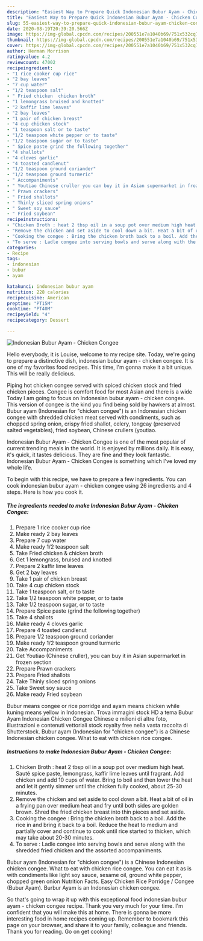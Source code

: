 ```yaml
---
description: "Easiest Way to Prepare Quick Indonesian Bubur Ayam - Chicken Congee"
title: "Easiest Way to Prepare Quick Indonesian Bubur Ayam - Chicken Congee"
slug: 55-easiest-way-to-prepare-quick-indonesian-bubur-ayam-chicken-congee
date: 2020-08-19T20:39:20.566Z
image: https://img-global.cpcdn.com/recipes/200551e7a1040b69/751x532cq70/indonesian-bubur-ayam-chicken-congee-recipe-main-photo.jpg
thumbnail: https://img-global.cpcdn.com/recipes/200551e7a1040b69/751x532cq70/indonesian-bubur-ayam-chicken-congee-recipe-main-photo.jpg
cover: https://img-global.cpcdn.com/recipes/200551e7a1040b69/751x532cq70/indonesian-bubur-ayam-chicken-congee-recipe-main-photo.jpg
author: Herman Morrison
ratingvalue: 4.2
reviewcount: 47002
recipeingredient:
- "1 rice cooker cup rice"
- "2 bay leaves"
- "7 cup water"
- "1/2 teaspoon salt"
- " Fried chicken  chicken broth"
- "1 lemongrass bruised and knotted"
- "2 kaffir lime leaves"
- "2 bay leaves"
- "1 pair of chicken breast"
- "4 cup chicken stock"
- "1 teaspoon salt or to taste"
- "1/2 teaspoon white pepper or to taste"
- "1/2 teaspoon sugar or to taste"
- " Spice paste grind the following together"
- "4 shallots"
- "4 cloves garlic"
- "4 toasted candlenut"
- "1/2 teaspoon ground coriander"
- "1/2 teaspoon ground turmeric"
- " Accompaniments"
- " Youtiao Chinese cruller you can buy it in Asian supermarket in frozen section"
- " Prawn crackers"
- " Fried shallots"
- " Thinly sliced spring onions"
- " Sweet soy sauce"
- " Fried soybean"
recipeinstructions:
- "Chicken Broth : heat 2 tbsp oil in a soup pot over medium high heat. Sauté spice paste, lemongrass, kaffir lime leaves until fragrant. Add chicken and add 10 cups of water. Bring to boil and then lower the heat and let it gently simmer until the chicken fully cooked, about 25-30 minutes."
- "Remove the chicken and set aside to cool down a bit. Heat a bit of oil in a frying pan over medium heat and fry until both sides are golden brown. Shred the fried chicken breast into thin pieces and set aside."
- "Cooking the congee : Bring the chicken broth back to a boil. Add the rice in and bring it back to a boil. Reduce the heat to medium and partially cover and continue to cook until rice started to thicken, which may take about 20-30 minutes."
- "To serve : Ladle congee into serving bowls and serve along with the shredded fried chicken and the assorted accompaniments."
categories:
- Recipe
tags:
- indonesian
- bubur
- ayam

katakunci: indonesian bubur ayam 
nutrition: 228 calories
recipecuisine: American
preptime: "PT15M"
cooktime: "PT40M"
recipeyield: "4"
recipecategory: Dessert

---
```



![Indonesian Bubur Ayam - Chicken Congee](https://img-global.cpcdn.com/recipes/200551e7a1040b69/751x532cq70/indonesian-bubur-ayam-chicken-congee-recipe-main-photo.jpg)

Hello everybody, it is Louise, welcome to my recipe site. Today, we're going to prepare a distinctive dish, indonesian bubur ayam - chicken congee. It is one of my favorites food recipes. This time, I'm gonna make it a bit unique. This will be really delicious.

Piping hot chicken congee served with spiced chicken stock and fried chicken pieces. Congee is comfort food for most Asian and there is a wide Today I am going to focus on Indonesian bubur ayam - chicken congee. This version of congee is the kind you find being sold by hawkers at almost. Bubur ayam (Indonesian for &#34;chicken congee&#34;) is an Indonesian chicken congee with shredded chicken meat served with condiments, such as chopped spring onion, crispy fried shallot, celery, tongcay (preserved salted vegetables), fried soybean, Chinese crullers (youtiao.

Indonesian Bubur Ayam - Chicken Congee is one of the most popular of current trending meals in the world. It is enjoyed by millions daily. It is easy, it's quick, it tastes delicious. They are fine and they look fantastic. Indonesian Bubur Ayam - Chicken Congee is something which I've loved my whole life.


To begin with this recipe, we have to prepare a few ingredients. You can cook indonesian bubur ayam - chicken congee using 26 ingredients and 4 steps. Here is how you cook it.

<!--inarticleads1-->

##### The ingredients needed to make Indonesian Bubur Ayam - Chicken Congee:

1. Prepare 1 rice cooker cup rice
1. Make ready 2 bay leaves
1. Prepare 7 cup water
1. Make ready 1/2 teaspoon salt
1. Take  Fried chicken &amp; chicken broth
1. Get 1 lemongrass, bruised and knotted
1. Prepare 2 kaffir lime leaves
1. Get 2 bay leaves
1. Take 1 pair of chicken breast
1. Take 4 cup chicken stock
1. Take 1 teaspoon salt, or to taste
1. Take 1/2 teaspoon white pepper, or to taste
1. Take 1/2 teaspoon sugar, or to taste
1. Prepare  Spice paste (grind the following together)
1. Take 4 shallots
1. Make ready 4 cloves garlic
1. Prepare 4 toasted candlenut
1. Prepare 1/2 teaspoon ground coriander
1. Make ready 1/2 teaspoon ground turmeric
1. Take  Accompaniments
1. Get  Youtiao (Chinese cruller), you can buy it in Asian supermarket in frozen section
1. Prepare  Prawn crackers
1. Prepare  Fried shallots
1. Take  Thinly sliced spring onions
1. Take  Sweet soy sauce
1. Make ready  Fried soybean


Bubur means congee or rice porridge and ayam means chicken while kuning means yellow in Indonesian. Trova immagini stock HD a tema Bubur Ayam Indonesian Chicken Congee Chinese e milioni di altre foto, illustrazioni e contenuti vettoriali stock royalty free nella vasta raccolta di Shutterstock. Bubur ayam (Indonesian for &#34;chicken congee&#34;) is a Chinese Indonesian chicken congee. What to eat with chicken rice congee. 

<!--inarticleads2-->

##### Instructions to make Indonesian Bubur Ayam - Chicken Congee:

1. Chicken Broth : heat 2 tbsp oil in a soup pot over medium high heat. Sauté spice paste, lemongrass, kaffir lime leaves until fragrant. Add chicken and add 10 cups of water. Bring to boil and then lower the heat and let it gently simmer until the chicken fully cooked, about 25-30 minutes.
1. Remove the chicken and set aside to cool down a bit. Heat a bit of oil in a frying pan over medium heat and fry until both sides are golden brown. Shred the fried chicken breast into thin pieces and set aside.
1. Cooking the congee : Bring the chicken broth back to a boil. Add the rice in and bring it back to a boil. Reduce the heat to medium and partially cover and continue to cook until rice started to thicken, which may take about 20-30 minutes.
1. To serve : Ladle congee into serving bowls and serve along with the shredded fried chicken and the assorted accompaniments.


Bubur ayam (Indonesian for &#34;chicken congee&#34;) is a Chinese Indonesian chicken congee. What to eat with chicken rice congee. You can eat it as is with condiments like light soy sauce, sesame oil, ground white pepper, chopped green onion Nutrition Facts. Easy Chicken Rice Porridge / Congee (Bubur Ayam). Burbur Ayam is an Indonesian chicken congee. 

So that's going to wrap it up with this exceptional food indonesian bubur ayam - chicken congee recipe. Thank you very much for your time. I'm confident that you will make this at home. There is gonna be more interesting food in home recipes coming up. Remember to bookmark this page on your browser, and share it to your family, colleague and friends. Thank you for reading. Go on get cooking!
